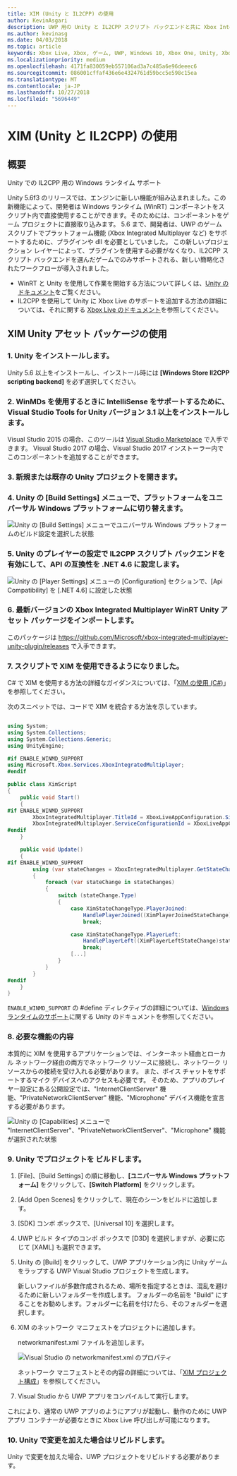 ```yaml
---
title: XIM (Unity と IL2CPP) の使用
author: KevinAsgari
description: UWP 用の Unity と IL2CPP スクリプト バックエンドと共に Xbox Integrated Multiplayer を使用する
ms.author: kevinasg
ms.date: 04/03/2018
ms.topic: article
keywords: Xbox Live, Xbox, ゲーム, UWP, Windows 10, Xbox One, Unity, Xbox Integrated Multiplayer
ms.localizationpriority: medium
ms.openlocfilehash: 4171fa830059eb557106ad3a7c485a6e96deeec6
ms.sourcegitcommit: 086001cffaf436e6e4324761d59bcc5e598c15ea
ms.translationtype: MT
ms.contentlocale: ja-JP
ms.lasthandoff: 10/27/2018
ms.locfileid: "5696449"
---
```

# <a name="use-xim-unity-with-il2cpp"></a>XIM (Unity と IL2CPP) の使用

## <a name="overview"></a>概要

Unity での IL2CPP 用の Windows ランタイム サポート

Unity 5.6f3 のリリースでは、エンジンに新しい機能が組み込まれました。この新機能によって、開発者は Windows ランタイム (WinRT) コンポーネントをスクリプト内で直接使用することができます。そのためには、コンポーネントをゲーム プロジェクトに直接取り込みます。 5.6 まで、開発者は、UWP のゲーム スクリプトでプラットフォーム機能 (Xbox Integrated Multiplayer など) をサポートするために、プラグインや dll を必要としていました。 この新しいプロジェクション レイヤーによって、プラグインを使用する必要がなくなり、IL2CPP スクリプト バックエンドを選んだゲームでのみサポートされる、新しい簡略化されたワークフローが導入されました。

- WinRT と Unity を使用して作業を開始する方法について詳しくは、[Unity のドキュメント](https://docs.unity3d.com/Manual/IL2CPP-WindowsRuntimeSupport.html)をご覧ください。
- IL2CPP を使用して Unity に Xbox Live のサポートを追加する方法の詳細については、それに関する [Xbox Live のドキュメント](https://docs.microsoft.com/windows/uwp/xbox-live/get-started-with-partner/partner-add-xbox-live-to-unity-uwp)を参照してください。

## <a name="using-the-xim-unity-asset-package"></a>XIM Unity アセット パッケージの使用

### <a name="1-install-unity"></a>1. Unity をインストールします。

Unity 5.6 以上をインストールし、インストール時には **[Windows Store Il2CPP scripting backend]** を必ず選択してください。

### <a name="2-install-visual-studio-tools-for-unity-version-31-and-above-for-intellisense-support-when-using-winmds"></a>2. WinMDs を使用するときに IntelliSense をサポートするために、Visual Studio Tools for Unity バージョン 3.1 以上をインストールします。

Visual Studio 2015 の場合、このツールは [Visual Studio Marketplace](https://marketplace.visualstudio.com/items?itemName=SebastienLebreton.VisualStudio2015ToolsforUnity) で入手できます。 Visual Studio 2017 の場合、Visual Studio 2017 インストーラー内でこのコンポーネントを追加することができます。

### <a name="3-open-a-new-or-existing-unity-project"></a>3. 新規または既存の Unity プロジェクトを開きます。

### <a name="4-switch-the-platform-to-universal-windows-platform-in-the-unity-build-settings-menu"></a>4. Unity の [Build Settings] メニューで、プラットフォームをユニバーサル Windows プラットフォームに切り替えます。

![Unity の [Build Settings] メニューでユニバーサル Windows プラットフォームのビルド設定を選択した状態](../../images/xboxintegratedmultiplayer/xim-unity-build.png)

### <a name="5-enable-il2cpp-scripting-backend-in-the-unity-player-settings-and-set-api-compatibility-to-net-46"></a>5. Unity のプレイヤーの設定で IL2CPP スクリプト バックエンドを有効にして、API の互換性を .NET 4.6 に設定します。

![Unity の [Player Settings] メニューの [Configuration] セクションで、[Api Compatibility] を [.NET 4.6] に設定した状態](../../images/unity/unity-il2cpp-1.png)

### <a name="6-import-the-latest-version-of-the-xbox-integrated-multiplayer-winrt-unity-asset-package"></a>6. 最新バージョンの Xbox Integrated Multiplayer WinRT Unity アセット パッケージをインポートします。

このパッケージは https://github.com/Microsoft/xbox-integrated-multiplayer-unity-plugin/releases で入手できます。

### <a name="7-you-can-now-use-xim-in-your-scripts"></a>7. スクリプトで XIM を使用できるようになりました。

C# で XIM を使用する方法の詳細なガイダンスについては、「[XIM の使用 (C#)](using-xim-cs.md)」を参照してください。

次のスニペットでは、コードで XIM を統合する方法を示しています。

```cs

using System;
using System.Collections;
using System.Collections.Generic;
using UnityEngine;

#if ENABLE_WINMD_SUPPORT
using Microsoft.Xbox.Services.XboxIntegratedMultiplayer;
#endif

public class XimScript
{
    public void Start()
    {
#if ENABLE_WINMD_SUPPORT
        XboxIntegratedMultiplayer.TitleId = XboxLiveAppConfiguration.SingletonInstance.TitleId;
        XboxIntegratedMultiplayer.ServiceConfigurationId = XboxLiveAppConfiguration.SingletonInstance.ServiceConfigurationId;
#endif
    }

    public void Update()
    {
#if ENABLE_WINMD_SUPPORT
        using (var stateChanges = XboxIntegratedMultiplayer.GetStateChanges())
        {
            foreach (var stateChange in stateChanges)
            {
                switch (stateChange.Type)
                {
                    case XimStateChangeType.PlayerJoined:
                        HandlePlayerJoined((XimPlayerJoinedStateChange)stateChange);
                        break;

                    case XimStateChangeType.PlayerLeft:
                        HandlePlayerLeft((XimPlayerLeftStateChange)stateChange);
                        break;
                    [...]
                }
            }
        }
#endif
    }
}
```

`ENABLE_WINMD_SUPPORT` の #define ディレクティブの詳細については、[Windows ランタイムのサポート](https://docs.unity3d.com/Manual/IL2CPP-WindowsRuntimeSupport.html)に関する Unity のドキュメントを参照してください。

### <a name="8-required-capability-content"></a>8. 必要な機能の内容

本質的に XIM を使用するアプリケーションでは、インターネット経由とローカル ネットワーク経由の両方でネットワーク リソースに接続し、ネットワーク リソースからの接続を受け入れる必要があります。 また、ボイス チャットをサポートするマイク デバイスへのアクセスも必要です。 そのため、アプリのプレイヤー設定にある公開設定では、"InternetClientServer" 機能、"PrivateNetworkClientServer" 機能、"Microphone" デバイス機能を宣言する必要があります。

![Unity の [Capabilities] メニューで "InternetClientServer"、"PrivateNetworkClientServer"、"Microphone" 機能が選択された状態](../../images/xboxintegratedmultiplayer/xim-unity-capability.png)

### <a name="9-build-the-project-in-unity"></a>9. Unity でプロジェクトを ビルドします。

1. [File]、[Build Settings] の順に移動し、**[ユニバーサル Windows プラットフォーム]** をクリックして、**[Switch Platform]** をクリックします。

2. [Add Open Scenes] をクリックして、現在のシーンをビルドに追加します。

3. [SDK] コンボ ボックスで、[Universal 10] を選択します。

4. UWP ビルド タイプのコンボ ボックスで [D3D] を選択しますが、必要に応じて [XAML] も選択できます。

5. Unity の [Build] をクリックして、UWP アプリケーション内に Unity ゲームをラップする UWP Visual Studio プロジェクトを生成します。

    新しいファイルが多数作成されるため、場所を指定するときは、混乱を避けるために新しいフォルダーを作成します。 フォルダーの名前を "Build" にすることをお勧めします。フォルダーに名前を付けたら、そのフォルダーを選択します。

6. XIM のネットワーク マニフェストをプロジェクトに追加します。

    networkmanifest.xml ファイルを追加します。

    ![Visual Studio の networkmanifest.xml のプロパティ](../../images/xboxintegratedmultiplayer/xim-unity-networkmanifest.png)

    ネットワーク マニフェストとその内容の詳細については、「[XIM プロジェクト構成](xim-manifest.md)」を参照してください。

7. Visual Studio から UWP アプリをコンパイルして実行します。

これにより、通常の UWP アプリのようにアプリが起動し、動作のために UWP アプリ コンテナーが必要なときに Xbox Live 呼び出しが可能になります。

### <a name="10-rebuild-if-you-make-changes-to-anything-in-unity"></a>10. Unity で変更を加えた場合はリビルドします。

Unity で変更を加えた場合、UWP プロジェクトをリビルドする必要があります。
